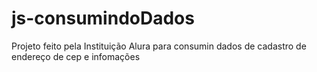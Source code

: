 # js-consumindoDados
Projeto feito pela Instituição Alura para consumin dados de cadastro de endereço de cep e infomações
